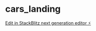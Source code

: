 # cars_landing

[Edit in StackBlitz next generation editor ⚡️](https://stackblitz.com/~/github.com/Tatevik777/cars_landing)